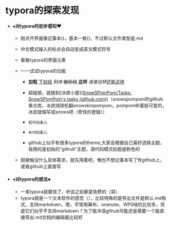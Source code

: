 # typora的探索发现
- #### ♠️对typora的初步感知♥️

  - 刚点开界面像记事本()，基本一致()，不过默认文件类型是.md

  - 中文模式输入的标点会自动变成英文模式符号
  
  - 看看typora的界面元素

  - 一一试试typora的功能

    - **加粗**  <u>下划线</u> *斜体*  ~~删除线~~ **这样** *或者这样*<u>还能这样</u> 

    - 超链接，链接到[冰皮小屋]([SnowSPomPom/Tasks: SnowSPomPom's tasks (github.com)](https://github.com/SnowSPomPom/Tasks))（snowspompom的github某仓库，冰皮绒球机翻snowskinpompom，pompom听着挺可爱的，冰皮就缩写成snows吧（奇怪的逻辑））

    - `短代码条儿`

    - ```
      长代码条儿
    - github上似乎有很多typora的theme,大家会根据自己喜好选择主题，我用的是初始的“github”主题，源代码模式标题是粉色的
    
  - 刚接触没什么具体需求，就先用着吧，俺也不想记事本写了传github上，或者github上直接写
  
- ####  ♦️对typora的想法♣️
  
  - 一来typora就要钱了，听说之前都是免费的（哭）
  - typora就是一个文本软件的感觉（），比较特殊的是导出文件是默认.md格式，支持markdown，嗯，平常用幕布、onenote、WPS啥的比较多，但是它们似乎不支持markdown？为了能冲浪github可能还是需要一个能直接导出.md文档的编辑器比较好
  
  
  
  
  ​    
  
  ​    
  
  
  

